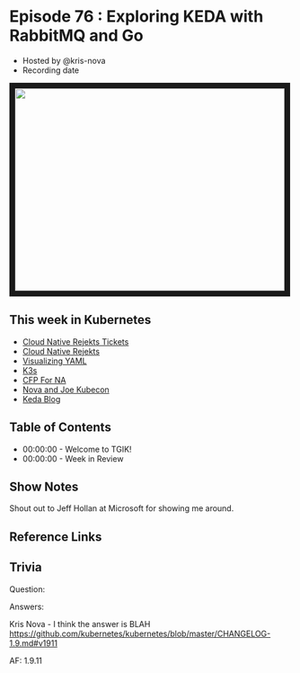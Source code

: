 # Episode 76 : Exploring KEDA with RabbitMQ and Go


- Hosted by @kris-nova
- Recording date

<!--- Thumbnailed embed of the video, n8Xo_ghCIOSY is the video id from the youtube url --->

<a href="https://www.youtube.com/watch?v=qVIV2Y0M2Iw
" target="_blank"><img src="http://img.youtube.com/vi/qVIV2Y0M2Iw/hqdefault.jpg" width="480" height="360" border="10" /></a>

## This week in Kubernetes

 - [Cloud Native Rejekts Tickets](https://www.reddit.com/r/kubernetes/comments/bmmsgv/going_to_be_in_barcelona_for_kubecon_i_have_a_few/)
 - [Cloud Native Rejekts](https://cloud-native.rejekts.io/)
 - [Visualizing YAML](https://learnk8s.io/visualise-dependencies-kubernetes/)
 - [K3s](https://k3s.io/)
 - [CFP For NA](https://twitter.com/CloudNativeFdn/status/1125475451047153664)
 - [Nova and Joe Kubecon](https://sched.co/MPZq)
 - [Keda Blog](https://itnext.io/keda-kubernetes-based-event-driven-autoscaling-48491c79ec74)


## Table of Contents

- 00:00:00 - Welcome to TGIK!
- 00:00:00 - Week in Review

## Show Notes

Shout out to Jeff Hollan at Microsoft for showing me around.


## Reference Links





## Trivia

Question:

Answers:

Kris Nova - I think the answer is BLAH
https://github.com/kubernetes/kubernetes/blob/master/CHANGELOG-1.9.md#v1911


AF: 1.9.11






















